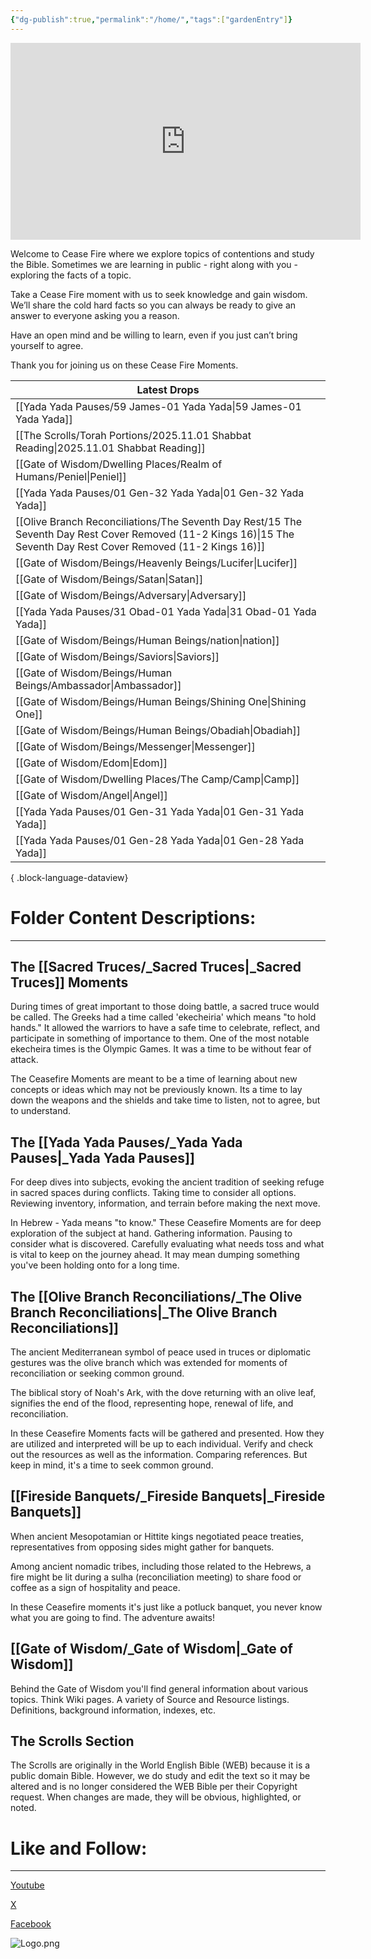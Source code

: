 ```yaml
---
{"dg-publish":true,"permalink":"/home/","tags":["gardenEntry"]}
---
```



<iframe width="560" height="315" src="https://www.youtube.com/embed/RUI3JXzCgw4?si=LqHOztQ6kyQgdX4z" title="YouTube video player" frameborder="0" allow="accelerometer; autoplay; clipboard-write; encrypted-media; gyroscope; picture-in-picture; web-share" referrerpolicy="strict-origin-when-cross-origin" allowfullscreen></iframe>


Welcome to Cease Fire where we explore topics of contentions and study the Bible. Sometimes we are learning in public - right along with you - exploring the facts of a topic. 

Take a Cease Fire moment with us to seek knowledge and gain wisdom. We’ll share the cold hard facts so you can always be ready to give an answer to everyone asking you a reason. 

Have an open mind and be willing to learn, even if you just can’t bring yourself to agree. 

Thank you for joining us on these Cease Fire Moments.

| Latest Drops                                                                                                                                                          |
| --------------------------------------------------------------------------------------------------------------------------------------------------------------------- |
| [[Yada Yada Pauses/59 James-01 Yada Yada\|59 James-01 Yada Yada]]                                                                                                  |
| [[The Scrolls/Torah Portions/2025.11.01 Shabbat Reading\|2025.11.01 Shabbat Reading]]                                                                              |
| [[Gate of Wisdom/Dwelling Places/Realm of Humans/Peniel\|Peniel]]                                                                                                  |
| [[Yada Yada Pauses/01 Gen-32 Yada Yada\|01 Gen-32 Yada Yada]]                                                                                                      |
| [[Olive Branch Reconciliations/The Seventh Day Rest/15 The Seventh Day Rest Cover Removed (11-2 Kings 16)\|15 The Seventh Day Rest Cover Removed (11-2 Kings 16)]] |
| [[Gate of Wisdom/Beings/Heavenly Beings/Lucifer\|Lucifer]]                                                                                                         |
| [[Gate of Wisdom/Beings/Satan\|Satan]]                                                                                                                             |
| [[Gate of Wisdom/Beings/Adversary\|Adversary]]                                                                                                                     |
| [[Yada Yada Pauses/31 Obad-01 Yada Yada\|31 Obad-01 Yada Yada]]                                                                                                    |
| [[Gate of Wisdom/Beings/Human Beings/nation\|nation]]                                                                                                              |
| [[Gate of Wisdom/Beings/Saviors\|Saviors]]                                                                                                                         |
| [[Gate of Wisdom/Beings/Human Beings/Ambassador\|Ambassador]]                                                                                                      |
| [[Gate of Wisdom/Beings/Human Beings/Shining One\|Shining One]]                                                                                                    |
| [[Gate of Wisdom/Beings/Human Beings/Obadiah\|Obadiah]]                                                                                                            |
| [[Gate of Wisdom/Beings/Messenger\|Messenger]]                                                                                                                     |
| [[Gate of Wisdom/Edom\|Edom]]                                                                                                                                      |
| [[Gate of Wisdom/Dwelling Places/The Camp/Camp\|Camp]]                                                                                                             |
| [[Gate of Wisdom/Angel\|Angel]]                                                                                                                                    |
| [[Yada Yada Pauses/01 Gen-31 Yada Yada\|01 Gen-31 Yada Yada]]                                                                                                      |
| [[Yada Yada Pauses/01 Gen-28 Yada Yada\|01 Gen-28 Yada Yada]]                                                                                                      |

{ .block-language-dataview}


# Folder Content Descriptions:
---
## The [[Sacred Truces/_Sacred Truces\|_Sacred Truces]] Moments

During times of great important to those doing battle, a sacred truce would be called. The Greeks had a time called 'ekecheiria' which means "to hold hands." It allowed the warriors to have a safe time to celebrate, reflect, and participate in something of importance to them. One of the most notable ekecheira times is the Olympic Games. It was a time to be without fear of attack. 

The Ceasefire Moments are meant to be a time of learning about new concepts or ideas which may not be previously known. Its a time to lay down the weapons and the shields and take time to listen, not to agree, but to understand.

## The [[Yada Yada Pauses/_Yada Yada Pauses\|_Yada Yada Pauses]]

For deep dives into subjects, evoking the ancient tradition of seeking refuge in sacred spaces during conflicts. Taking time to consider all options. Reviewing inventory, information, and terrain before making the next move. 

In Hebrew - Yada means "to know." These Ceasefire Moments are for deep exploration of the subject at hand. Gathering information. Pausing to consider what is discovered. Carefully evaluating what needs toss and what is vital to keep on the journey ahead. It may mean dumping something you've been holding onto for a long time.

## The [[Olive Branch Reconciliations/_The Olive Branch Reconciliations\|_The Olive Branch Reconciliations]]

The ancient Mediterranean symbol of peace used in truces or diplomatic gestures was the olive branch which was extended for moments of reconciliation or seeking common ground. 

The biblical story of Noah's Ark, with the dove returning with an olive leaf, signifies the end of the flood, representing hope, renewal of life, and reconciliation.

In these Ceasefire Moments facts will be gathered and presented. How they are utilized and interpreted will be up to each individual. Verify and check out the resources as well as the information. Comparing references. But keep in mind, it's a time to seek common ground. 

## [[Fireside Banquets/_Fireside Banquets\|_Fireside Banquets]]

When ancient Mesopotamian or Hittite kings negotiated peace treaties, representatives from opposing sides might gather for banquets. 

Among ancient nomadic tribes, including those related to the Hebrews, a fire might be lit during a sulha (reconciliation meeting) to share food or coffee as a sign of hospitality and peace. 

In these Ceasefire moments it's just like a potluck banquet, you never know what you are going to find. The adventure awaits!

## [[Gate of Wisdom/_Gate of Wisdom\|_Gate of Wisdom]]

Behind the Gate of Wisdom you'll find general information about various topics. Think Wiki pages.  A variety of Source and Resource listings. Definitions, background information, indexes, etc. 

## The Scrolls Section 

The Scrolls are originally in the World English Bible (WEB) because it is a public domain Bible. However, we do study and edit the text so it may be altered and is no longer considered the WEB Bible per their Copyright request. When changes are made, they will be obvious, highlighted, or noted.

# Like and Follow:
---
[Youtube](https://www.youtube.com/channel/UClucQfZWQ3dSZFMMoEfg5gA)

[X](https://x.com/CalltoCeaseFire)

[Facebook](https://www.facebook.com/people/Calltoceasefire/100084627167535/)

![Logo.png](/img/user/Assets/attachments/Logo.png)